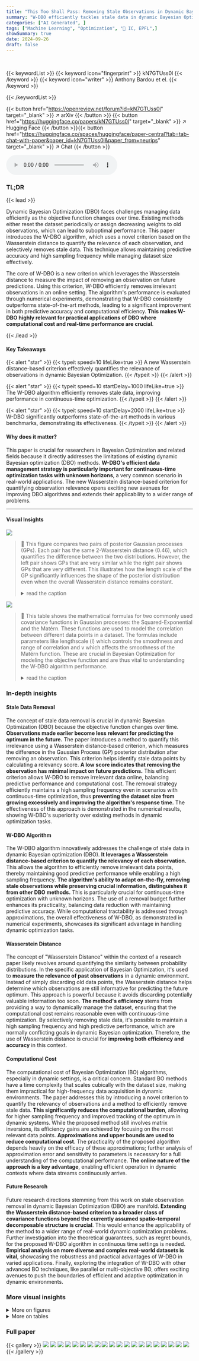 ```yaml
---
title: "This Too Shall Pass: Removing Stale Observations in Dynamic Bayesian Optimization"
summary: "W-DBO efficiently tackles stale data in dynamic Bayesian Optimization by leveraging a novel Wasserstein distance-based criterion to remove irrelevant observations, maintaining high sampling frequency ..."
categories: ["AI Generated", ]
tags: ["Machine Learning", "Optimization", "🏢 IC, EPFL",]
showSummary: true
date: 2024-09-26
draft: false
---
```


<br>

{{< keywordList >}}
{{< keyword icon="fingerprint" >}} kN7GTUss0l {{< /keyword >}}
{{< keyword icon="writer" >}} Anthony Bardou et el. {{< /keyword >}}
 
{{< /keywordList >}}

{{< button href="https://openreview.net/forum?id=kN7GTUss0l" target="_blank" >}}
↗ arXiv
{{< /button >}}
{{< button href="https://huggingface.co/papers/kN7GTUss0l" target="_blank" >}}
↗ Hugging Face
{{< /button >}}{{< button href="https://huggingface.co/spaces/huggingface/paper-central?tab=tab-chat-with-paper&paper_id=kN7GTUss0l&paper_from=neurips" target="_blank" >}}
↗ Chat
{{< /button >}}




<audio controls>
    <source src="https://ai-paper-reviewer.com/kN7GTUss0l/podcast.wav" type="audio/wav">
    Your browser does not support the audio element.
</audio>


### TL;DR


{{< lead >}}

Dynamic Bayesian Optimization (DBO) faces challenges managing data efficiently as the objective function changes over time. Existing methods either reset the dataset periodically or assign decreasing weights to old observations, which can lead to suboptimal performance. This paper introduces the W-DBO algorithm, which uses a novel criterion based on the Wasserstein distance to quantify the relevance of each observation, and selectively removes stale data. This technique allows maintaining predictive accuracy and high sampling frequency while managing dataset size effectively. 



The core of W-DBO is a new criterion which leverages the Wasserstein distance to measure the impact of removing an observation on future predictions.  Using this criterion, W-DBO efficiently removes irrelevant observations in an online setting. The algorithm's performance is evaluated through numerical experiments, demonstrating that W-DBO consistently outperforms state-of-the-art methods, leading to a significant improvement in both predictive accuracy and computational efficiency. **This makes W-DBO highly relevant for practical applications of DBO where computational cost and real-time performance are crucial**.

{{< /lead >}}


#### Key Takeaways

{{< alert "star" >}}
{{< typeit speed=10 lifeLike=true >}} A new Wasserstein distance-based criterion effectively quantifies the relevance of observations in dynamic Bayesian Optimization. {{< /typeit >}}
{{< /alert >}}

{{< alert "star" >}}
{{< typeit speed=10 startDelay=1000 lifeLike=true >}} The W-DBO algorithm efficiently removes stale data, improving performance in continuous-time optimization. {{< /typeit >}}
{{< /alert >}}

{{< alert "star" >}}
{{< typeit speed=10 startDelay=2000 lifeLike=true >}} W-DBO significantly outperforms state-of-the-art methods in various benchmarks, demonstrating its effectiveness. {{< /typeit >}}
{{< /alert >}}

#### Why does it matter?
This paper is crucial for researchers in Bayesian Optimization and related fields because it directly addresses the limitations of existing dynamic Bayesian optimization (DBO) methods.  **W-DBO's efficient data management strategy is particularly important for continuous-time optimization tasks with unknown horizons**, a very common scenario in real-world applications. The new Wasserstein distance-based criterion for quantifying observation relevance opens exciting new avenues for improving DBO algorithms and extends their applicability to a wider range of problems.

------
#### Visual Insights



![](https://ai-paper-reviewer.com/kN7GTUss0l/figures_4_1.jpg)

> 🔼 This figure compares two pairs of posterior Gaussian processes (GPs).  Each pair has the same 2-Wasserstein distance (0.46), which quantifies the difference between the two distributions. However, the left pair shows GPs that are very similar while the right pair shows GPs that are very different. This illustrates how the length scale of the GP significantly influences the shape of the posterior distribution even when the overall Wasserstein distance remains constant.
> <details>
> <summary>read the caption</summary>
> Figure 1: Similar values of Wasserstein distance, different effect on posteriors. For visualization purposes, only the posterior means of two posterior GPs (blue for μD and orange for μD) are depicted, along a single dimension (e.g., time). The Wasserstein distance between the two posteriors is shown by the green shaded area. The GPs have a small lengthscale (left) or, conversely, a large lengthscale (right) for the chosen dimension.
> </details>





![](https://ai-paper-reviewer.com/kN7GTUss0l/tables_6_1.jpg)

> 🔼 This table shows the mathematical formulas for two commonly used covariance functions in Gaussian processes: the Squared-Exponential and the Matérn.  These functions are used to model the correlation between different data points in a dataset.  The formulas include parameters like  lengthscale (l) which controls the smoothness and range of correlation and v which affects the smoothness of the Matérn function.  These are crucial in Bayesian Optimization for modeling the objective function and are thus vital to understanding the W-DBO algorithm performance.
> <details>
> <summary>read the caption</summary>
> Table 1: Usual covariance functions. Γ is the Gamma function and K, is a modified Bessel function of the second kind of order v.
> </details>





### In-depth insights


#### Stale Data Removal
The concept of stale data removal is crucial in dynamic Bayesian Optimization (DBO) because the objective function changes over time.  **Observations made earlier become less relevant for predicting the optimum in the future.** The paper introduces a method to quantify this irrelevance using a Wasserstein distance-based criterion, which measures the difference in the Gaussian Process (GP) posterior distribution after removing an observation.  This criterion helps identify stale data points by calculating a relevancy score. **A low score indicates that removing the observation has minimal impact on future predictions.**  This efficient criterion allows W-DBO to remove irrelevant data online, balancing predictive performance and computational cost. The removal strategy efficiently maintains a high sampling frequency even in scenarios with continuous-time optimization, thus **preventing the dataset size from growing excessively and improving the algorithm's response time.** The effectiveness of this approach is demonstrated in the numerical results, showing W-DBO's superiority over existing methods in dynamic optimization tasks.

#### W-DBO Algorithm
The W-DBO algorithm innovatively addresses the challenge of stale data in dynamic Bayesian optimization (DBO).  **It leverages a Wasserstein distance-based criterion to quantify the relevancy of each observation.** This allows the algorithm to efficiently remove irrelevant data points, thereby maintaining good predictive performance while enabling a high sampling frequency.  **The algorithm's ability to adapt on-the-fly, removing stale observations while preserving crucial information, distinguishes it from other DBO methods.** This is particularly crucial for continuous-time optimization with unknown horizons.  The use of a removal budget further enhances its practicality, balancing data reduction with maintaining predictive accuracy.  While computational tractability is addressed through approximations, the overall effectiveness of W-DBO, as demonstrated in numerical experiments, showcases its significant advantage in handling dynamic optimization tasks.

#### Wasserstein Distance
The concept of "Wasserstein Distance" within the context of a research paper likely revolves around quantifying the similarity between probability distributions.  In the specific application of Bayesian Optimization, it's used to **measure the relevance of past observations** in a dynamic environment.  Instead of simply discarding old data points, the Wasserstein distance helps determine which observations are still informative for predicting the future optimum. This approach is powerful because it avoids discarding potentially valuable information too soon.  **The method's efficiency** stems from providing a way to dynamically manage the dataset, ensuring that the computational cost remains reasonable even with continuous-time optimization.  By selectively removing stale data, it's possible to maintain a high sampling frequency and high predictive performance, which are normally conflicting goals in dynamic Bayesian optimization.  Therefore, the use of Wasserstein distance is crucial for **improving both efficiency and accuracy** in this context.

#### Computational Cost
The computational cost of Bayesian Optimization (BO) algorithms, especially in dynamic settings, is a critical concern.  Standard BO methods have a time complexity that scales cubically with the dataset size, making them impractical for high-frequency data acquisition in dynamic environments.  The paper addresses this by introducing a novel criterion to quantify the relevancy of observations and a method to efficiently remove stale data.  **This significantly reduces the computational burden**, allowing for higher sampling frequency and improved tracking of the optimum in dynamic systems.  While the proposed method still involves matrix inversions, its efficiency gains are achieved by focusing on the most relevant data points.  **Approximations and upper bounds are used to reduce computational cost**. The practicality of the proposed algorithm depends heavily on the efficacy of these approximations; further analysis of approximation error and sensitivity to parameters is necessary for a full understanding of the computational performance.   **The online nature of the approach is a key advantage**, enabling efficient operation in dynamic contexts where data streams continuously arrive.

#### Future Research
Future research directions stemming from this work on stale observation removal in dynamic Bayesian Optimization (DBO) are manifold.  **Extending the Wasserstein distance-based criterion to a broader class of covariance functions beyond the currently assumed spatio-temporal decomposable structure is crucial**. This would enhance the applicability of the method to a wider range of real-world dynamic optimization problems.  Further investigation into the theoretical guarantees, such as regret bounds, for the proposed W-DBO algorithm in continuous time settings is needed. **Empirical analysis on more diverse and complex real-world datasets is vital**, showcasing the robustness and practical advantages of W-DBO in varied applications.  Finally, exploring the integration of W-DBO with other advanced BO techniques, like parallel or multi-objective BO, offers exciting avenues to push the boundaries of efficient and adaptive optimization in dynamic environments.


### More visual insights

<details>
<summary>More on figures
</summary>


![](https://ai-paper-reviewer.com/kN7GTUss0l/figures_4_2.jpg)

> 🔼 This figure shows the effect of the lengthscale parameter on the Wasserstein distance between two Gaussian Process (GP) posterior distributions.  Two pairs of GP posteriors are displayed, each with a similar Wasserstein distance. However, the left pair, generated with a small lengthscale, displays similar posterior means, while the right pair, with a large lengthscale, exhibits significantly different means. The shaded area visually represents the Wasserstein distance between the posteriors in each case.
> <details>
> <summary>read the caption</summary>
> Figure 1: Similar values of Wasserstein distance, different effect on posteriors. For visualization purposes, only the posterior means of two posterior GPs (blue for μD and orange for μD) are depicted, along a single dimension (e.g., time). The Wasserstein distance between the two posteriors is shown by the green shaded area. The GPs have a small lengthscale (left) or, conversely, a large lengthscale (right) for the chosen dimension.
> </details>



![](https://ai-paper-reviewer.com/kN7GTUss0l/figures_7_1.jpg)

> 🔼 The left plot shows the sensitivity analysis of the hyperparameter α in the W-DBO algorithm on the Eggholder function. The right plot shows the aggregation of sensitivity analyses across multiple synthetic functions and a real-world experiment. It demonstrates how the average regret of W-DBO is impacted by changes in α. Standard errors are included to show uncertainty in the results.
> <details>
> <summary>read the caption</summary>
> Figure 3: (Left) Sensitivity analysis on the Eggholder function. (Right) Aggregation of sensitivity analyses of W-DBO made on 10 synthetic functions and a real-world experiment. For aggregation purposes, the average regrets in each experiment have been normalized between 0 (lowest average regret) and 1 (largest average regret). The average performance of W-DBO over all the experiments is shown in black. Standard errors are depicted with colored bars (left) and shaded areas (right).
> </details>



![](https://ai-paper-reviewer.com/kN7GTUss0l/figures_8_1.jpg)

> 🔼 The left plot shows the sensitivity analysis of the hyperparameter  α on the Eggholder function. The right plot aggregates the sensitivity analysis results of  α across 10 different synthetic functions and one real-world experiment. The average regrets are normalized for easy comparison. The results show that W-DBO achieves the best performance with α=1.
> <details>
> <summary>read the caption</summary>
> Figure 3: (Left) Sensitivity analysis on the Eggholder function. (Right) Aggregation of sensitivity analyses of W-DBO made on 10 synthetic functions and a real-world experiment. For aggregation purposes, the average regrets in each experiment have been normalized between 0 (lowest average regret) and 1 (largest average regret). The average performance of W-DBO over all the experiments is shown in black. Standard errors are depicted with colored bars (left) and shaded areas (right). parameters and the noise level are estimated on the fly.
> </details>



![](https://ai-paper-reviewer.com/kN7GTUss0l/figures_9_1.jpg)

> 🔼 This figure provides a visual summary of the results presented in Table 2.  The average regrets for each experiment, across different DBO algorithms (GP-UCB, ABO, ET-GP-UCB, R-GP-UCB, TV-GP-UCB, and W-DBO), have been normalized to a range of 0 to 1 for easier comparison.  The average performance across all experiments is shown in black, offering a concise overview of W-DBO's performance relative to other algorithms.
> <details>
> <summary>read the caption</summary>
> Figure 5: Visual summary of the results reported in Table 2. For aggregation purposes, the average regrets in each experiment have been normalized between 0 (lowest average regret) and 1 (largest average regret). The average performance of the DBO solutions is shown in black.
> </details>



![](https://ai-paper-reviewer.com/kN7GTUss0l/figures_18_1.jpg)

> 🔼 This figure shows the absolute and relative approximation errors of equation (55) for different spatial dimensions (1, 3, and 5). The top row displays the absolute error, while the bottom row shows the relative error. Both plots show the individual errors from the first and second terms in equation (55) and the overall error. The critical length scale is marked by a red line. The figure illustrates how the approximation error varies with the spatial lengthscale and dimension.
> <details>
> <summary>read the caption</summary>
> Figure 6: (Top row) Absolute approximation error (55) with respect to the spatial lengthscale ls for a 1, 3 and 5-dimensional spatial domain. Both error terms in (55) are shown in orange and green dashed lines, respectively. Finally, the critical lengthscale (56) is shown as a red vertical line. In this example, ks is a SE correlation function. (Bottom row) Relative approximation error with respect to the spatial lengthscale ls. The color codes are the same.
> </details>



![](https://ai-paper-reviewer.com/kN7GTUss0l/figures_18_2.jpg)

> 🔼 This figure shows the absolute and relative approximation errors for equation (55) in the paper.  The approximation error is plotted against the spatial lengthscale (ls) for 1, 3, and 5-dimensional spatial domains.  The figure helps to visualize how the approximation error varies with the lengthscale and dimensionality, highlighting a critical lengthscale where the error is maximal.
> <details>
> <summary>read the caption</summary>
> Figure 6: (Top row) Absolute approximation error (55) with respect to the spatial lengthscale ls for a 1, 3 and 5-dimensional spatial domain. Both error terms in (55) are shown in orange and green dashed lines, respectively. Finally, the critical lengthscale (56) is shown as a red vertical line. In this example, ks is a SE correlation function. (Bottom row) Relative approximation error with respect to the spatial lengthscale ls. The color codes are the same.
> </details>



![](https://ai-paper-reviewer.com/kN7GTUss0l/figures_26_1.jpg)

> 🔼 This figure shows the performance comparison of different Dynamic Bayesian Optimization (DBO) algorithms on the Rastrigin function. The left panel displays the average response time against the average regret, while the right panel illustrates the dataset size over time.  This provides insights into the trade-off between computational cost (response time and dataset size) and optimization performance (regret).
> <details>
> <summary>read the caption</summary>
> Figure 8: (Left) Average response time and average regrets of the DBO solutions during the optimization of the Rastrigin synthetic function. (Right) Dataset sizes of the DBO solutions during the optimization of the Rastrigin synthetic function.
> </details>



![](https://ai-paper-reviewer.com/kN7GTUss0l/figures_27_1.jpg)

> 🔼 This figure shows the performance comparison of different Dynamic Bayesian Optimization (DBO) algorithms on the Schwefel function. The left panel displays the average response time against the average regret, indicating the trade-off between computational cost and optimization performance.  The right panel shows the dataset size of each algorithm over time, highlighting how the algorithms manage data over the optimization process. The results illustrate the performance differences between various DBO algorithms in terms of both accuracy and computational efficiency.
> <details>
> <summary>read the caption</summary>
> Figure 9: (Left) Average response time and average regrets of the DBO solutions during the optimization of the Schwefel synthetic function. (Right) Dataset sizes of the DBO solutions during the optimization of the Schwefel synthetic function.
> </details>



![](https://ai-paper-reviewer.com/kN7GTUss0l/figures_27_2.jpg)

> 🔼 The left plot shows the average response time and average regret for different DBO algorithms on the Schwefel function. The right plot displays the dataset size of each algorithm over time.  The figure illustrates the tradeoff between response time (dataset size) and optimization performance for various DBO methods.
> <details>
> <summary>read the caption</summary>
> Figure 9: (Left) Average response time and average regrets of the DBO solutions during the optimization of the Schwefel synthetic function. (Right) Dataset sizes of the DBO solutions during the optimization of the Schwefel synthetic function.
> </details>



![](https://ai-paper-reviewer.com/kN7GTUss0l/figures_28_1.jpg)

> 🔼 This figure shows the performance of different DBO algorithms on the Styblinski-Tang function. The left panel shows the average response time against the average regret, indicating the trade-off between computational cost and optimization performance.  The right panel displays the dataset size over time for each algorithm, highlighting how the size of the dataset used by each algorithm changes during the optimization process.  This illustrates the impact of different strategies on dataset management. The algorithms compared include GP-UCB, ABO, ET-GP-UCB, R-GP-UCB, TV-GP-UCB, and W-DBO.
> <details>
> <summary>read the caption</summary>
> Figure 11: (Left) Average response time and average regrets of the DBO solutions during the optimization of the Styblinski-Tang synthetic function. (Right) Dataset sizes of the DBO solutions during the optimization of the Styblinski-Tang synthetic function.
> </details>



![](https://ai-paper-reviewer.com/kN7GTUss0l/figures_28_2.jpg)

> 🔼 The left plot shows the sensitivity analysis of the W-DBO algorithm on the Eggholder function by varying the hyperparameter α. The right plot aggregates the sensitivity analysis results over multiple synthetic functions and a real-world experiment, showing the average performance of W-DBO for different values of α.  Both plots illustrate the trade-off between dataset size and sampling frequency.
> <details>
> <summary>read the caption</summary>
> Figure 3: (Left) Sensitivity analysis on the Eggholder function. (Right) Aggregation of sensitivity analyses of W-DBO made on 10 synthetic functions and a real-world experiment. For aggregation purposes, the average regrets in each experiment have been normalized between 0 (lowest average regret) and 1 (largest average regret). The average performance of W-DBO over all the experiments is shown in black. Standard errors are depicted with colored bars (left) and shaded areas (right).
> </details>



![](https://ai-paper-reviewer.com/kN7GTUss0l/figures_29_1.jpg)

> 🔼 The left plot shows the sensitivity analysis of the W-DBO algorithm's hyperparameter  α on the Eggholder function. The right plot aggregates the sensitivity analyses across 10 synthetic functions and one real-world experiment, normalizing the average regrets. The black line represents the average performance of W-DBO across all experiments.
> <details>
> <summary>read the caption</summary>
> Figure 3: (Left) Sensitivity analysis on the Eggholder function. (Right) Aggregation of sensitivity analyses of W-DBO made on 10 synthetic functions and a real-world experiment. For aggregation purposes, the average regrets in each experiment have been normalized between 0 (lowest average regret) and 1 (largest average regret). The average performance of W-DBO over all the experiments is shown in black. Standard errors are depicted with colored bars (left) and shaded areas (right). parameters and the noise level are estimated on the fly.
> </details>



![](https://ai-paper-reviewer.com/kN7GTUss0l/figures_29_2.jpg)

> 🔼 The left plot shows the sensitivity analysis of the hyperparameter  α  on the Eggholder function. The right plot shows the aggregated sensitivity analysis results across 10 synthetic functions and one real-world experiment, where average regrets are normalized for better comparison. The plots illustrate the effect of the hyperparameter  α  on the performance of the W-DBO algorithm.
> <details>
> <summary>read the caption</summary>
> Figure 3: (Left) Sensitivity analysis on the Eggholder function. (Right) Aggregation of sensitivity analyses of W-DBO made on 10 synthetic functions and a real-world experiment. For aggregation purposes, the average regrets in each experiment have been normalized between 0 (lowest average regret) and 1 (largest average regret). The average performance of W-DBO over all the experiments is shown in black. Standard errors are depicted with colored bars (left) and shaded areas (right). parameters and the noise level are estimated on the fly.
> </details>



![](https://ai-paper-reviewer.com/kN7GTUss0l/figures_30_1.jpg)

> 🔼 This figure presents a comparison of different dynamic Bayesian Optimization (DBO) algorithms on the Rosenbrock function.  The left panel shows a scatter plot of the average regret (y-axis) versus the average response time (x-axis) for each algorithm. The right panel displays the dataset size of each algorithm over the optimization duration (x-axis). The plots reveal trade-offs between algorithm performance and computational cost. 
> <details>
> <summary>read the caption</summary>
> Figure 15: (Left) Average response time and average regrets of the DBO solutions during the optimization of the Rosenbrock synthetic function. (Right) Dataset sizes of the DBO solutions during the optimization of the Rosenbrock synthetic function.
> </details>



![](https://ai-paper-reviewer.com/kN7GTUss0l/figures_30_2.jpg)

> 🔼 This figure shows a comparison of different Bayesian Optimization (BO) algorithms on the Shekel synthetic function.  The left panel displays average regret (a measure of optimization performance) plotted against average response time. The right panel shows the dataset size of each algorithm over the optimization time. This allows for a comparison of performance, runtime, and dataset management strategies.
> <details>
> <summary>read the caption</summary>
> Figure 16: (Left) Average response time and average regrets of the DBO solutions during the optimization of the Shekel synthetic function. (Right) Dataset sizes of the DBO solutions during the optimization of the Shekel synthetic function.
> </details>



![](https://ai-paper-reviewer.com/kN7GTUss0l/figures_31_1.jpg)

> 🔼 This figure compares the performance of different DBO algorithms on the Hartmann-3 benchmark function.  The left panel shows average regret (lower is better) plotted against average response time. The right panel shows how the size of the dataset used by each algorithm changes over the duration of the optimization.  It provides insights into the trade-off between computational cost and optimization performance for each method, particularly highlighting the impact of observation removal strategies.
> <details>
> <summary>read the caption</summary>
> Figure 17: (Left) Average response time and average regrets of the DBO solutions during the optimization of the Hartmann-3 synthetic function. (Right) Dataset sizes of the DBO solutions during the optimization of the Hartmann-3 synthetic function.
> </details>



![](https://ai-paper-reviewer.com/kN7GTUss0l/figures_31_2.jpg)

> 🔼 This figure shows the performance comparison of different dynamic Bayesian optimization (DBO) algorithms on the Hartmann-6 benchmark function. The left panel displays the average regret (a measure of performance) against the average response time of each algorithm. The right panel illustrates the dataset size of each algorithm over the optimization duration.  The comparison helps in understanding the trade-off between the accuracy of the model and computational efficiency of different DBO approaches in handling dynamic optimization problems. W-DBO is shown to achieve a good balance.
> <details>
> <summary>read the caption</summary>
> Figure 18: (Left) Average response time and average regrets of the DBO solutions during the optimization of the Hartmann-6 synthetic function. (Right) Dataset sizes of the DBO solutions during the optimization of the Hartmann-6 synthetic function.
> </details>



![](https://ai-paper-reviewer.com/kN7GTUss0l/figures_32_1.jpg)

> 🔼 This figure shows the results of six different DBO algorithms on the Powell synthetic function. The left panel shows the average response time (x-axis) and average regret (y-axis). The right panel shows the dataset sizes used by each algorithm over the duration of the optimization. The results indicate that W-DBO outperforms the other algorithms in terms of both response time and average regret. In addition, W-DBO keeps the dataset size relatively small compared to the other algorithms.
> <details>
> <summary>read the caption</summary>
> Figure 19: (Left) Average response time and average regrets of the DBO solutions during the optimization of the Powell synthetic function. (Right) Dataset sizes of the DBO solutions during the optimization of the Powell synthetic function.
> </details>



![](https://ai-paper-reviewer.com/kN7GTUss0l/figures_32_2.jpg)

> 🔼 This figure shows the performance comparison of different DBO algorithms on a real-world temperature dataset.  The left panel displays average regret against average response time, illustrating the trade-off between accuracy and efficiency. The right panel shows the dataset size over time for each algorithm, highlighting how different methods manage data over time. The results demonstrate W-DBO's superior performance in balancing accuracy and dataset size.
> <details>
> <summary>read the caption</summary>
> Figure 20: (Left) Average response time and average regrets of the DBO solutions during the Temperature real-world experiment. (Right) Dataset sizes of the DBO solutions during the Temperature real-world experiment.
> </details>



![](https://ai-paper-reviewer.com/kN7GTUss0l/figures_33_1.jpg)

> 🔼 This figure shows the performance of different DBO algorithms on a real-world WLAN dataset.  The left panel displays the average regret (lower is better) plotted against the average response time of each algorithm. The right panel shows the dataset size used by each algorithm over the duration of the experiment.  This allows for a comparison of the trade-off between response time (which affects sampling frequency and the ability to track the optimum) and predictive accuracy (which relates to the regret).  The plot helps assess the efficiency and effectiveness of each DBO algorithm in balancing these competing factors.
> <details>
> <summary>read the caption</summary>
> Figure 21: (Left) Average response time and average regrets of the DBO solutions during the WLAN real-world experiment. (Right) Dataset sizes of the DBO solutions during the WLAN real-world experiment.
> </details>



![](https://ai-paper-reviewer.com/kN7GTUss0l/figures_34_1.jpg)

> 🔼 This figure shows a snapshot of an animation from the paper that illustrates the W-DBO algorithm in action.  It displays the algorithm's performance on a 2D problem where the x-axis represents the normalized time and the y-axis represents the normalized space.  Red dots show observations currently used in the model, black crosses show observations that have been deemed irrelevant and discarded, and the cyan line traces the path of the algorithm's best guess of the optimal solution over time.  The contour plot displays the algorithm's predictions of the objective function.  The vertical line labeled 't0' indicates the current time.
> <details>
> <summary>read the caption</summary>
> Figure 22: Snapshot from one of the videos showing the optimization conducted by W-DBO. The normalized temporal dimension is shown on the x-axis and the normalized spatial dimension is shown on the y-axis. The observations that are in the dataset are depicted as red dots, while the deleted observations are depicted as black crosses. The maximal arguments \{arg max_{x∈S} f(x,t), t ∈ T\} are depicted with a cyan curve. The predictions of W-DBO are shown with a contour plot. Finally, the present time is depicted as a black vertical line labelled t0.
> </details>



</details>




<details>
<summary>More on tables
</summary>


![](https://ai-paper-reviewer.com/kN7GTUss0l/tables_8_1.jpg)
> 🔼 This table compares the performance of the proposed W-DBO algorithm against several state-of-the-art dynamic Bayesian optimization (DBO) algorithms across various benchmark functions.  The average regret, a measure of the algorithm's cumulative error, is reported for each algorithm. Lower regret values indicate better performance. The best performing algorithm for each benchmark is highlighted in bold. Algorithms with confidence intervals overlapping the best performing algorithm are underlined, indicating statistically similar performance.
> <details>
> <summary>read the caption</summary>
> Table 2: Comparison of W-DBO with competing methods. The average regret over 10 independent replications is reported (lower is better). The performance of the best algorithm is written in bold text. The performance of algorithms whose confidence intervals overlap the best performing algorithm's confidence interval is underlined.
> </details>

![](https://ai-paper-reviewer.com/kN7GTUss0l/tables_19_1.jpg)
> 🔼 This table shows the mathematical formulas for two common covariance functions used in Gaussian processes: Squared-Exponential and Matérn.  These functions describe the correlation between data points and are parameterized by a length scale (ls) that controls the smoothness and range of the correlation.  The Gamma function (Γ) and the modified Bessel function of the second kind (Kv) are special functions used in the formula for the Matérn covariance function.
> <details>
> <summary>read the caption</summary>
> Table 1: Usual covariance functions. Γ is the Gamma function and K, is a modified Bessel function of the second kind of order v.
> </details>

![](https://ai-paper-reviewer.com/kN7GTUss0l/tables_19_2.jpg)
> 🔼 This table compares the performance of the W-DBO algorithm to other state-of-the-art dynamic Bayesian Optimization (DBO) algorithms.  The comparison is based on the average regret across 10 independent replications for several benchmark functions. Lower average regret indicates better performance. The best performing algorithm for each benchmark is highlighted in bold, and algorithms with confidence intervals overlapping the best performing algorithm are underlined.
> <details>
> <summary>read the caption</summary>
> Table 2: Comparison of W-DBO with competing methods. The average regret over 10 independent replications is reported (lower is better). The performance of the best algorithm is written in bold text. The performance of algorithms whose confidence intervals overlap the best performing algorithm's confidence interval is underlined.
> </details>

![](https://ai-paper-reviewer.com/kN7GTUss0l/tables_25_1.jpg)
> 🔼 This table compares two different budget formulas for removing stale observations in the W-DBO algorithm.  It shows how the budgets change with different experiment durations (300, 600, and 1800 seconds) and a fixed lengthscale.  The comparison highlights the difference in how these formulas scale with time, demonstrating the more consistent behavior of formula (87).
> <details>
> <summary>read the caption</summary>
> Table 5: Comparison of removal budgets (87) and (88) when doing experiments of different durations on the Hartmann3d synthetic function. All experiments use the same time domain [0, 1].
> </details>

</details>




### Full paper

{{< gallery >}}
<img src="https://ai-paper-reviewer.com/kN7GTUss0l/1.png" class="grid-w50 md:grid-w33 xl:grid-w25" />
<img src="https://ai-paper-reviewer.com/kN7GTUss0l/2.png" class="grid-w50 md:grid-w33 xl:grid-w25" />
<img src="https://ai-paper-reviewer.com/kN7GTUss0l/3.png" class="grid-w50 md:grid-w33 xl:grid-w25" />
<img src="https://ai-paper-reviewer.com/kN7GTUss0l/4.png" class="grid-w50 md:grid-w33 xl:grid-w25" />
<img src="https://ai-paper-reviewer.com/kN7GTUss0l/5.png" class="grid-w50 md:grid-w33 xl:grid-w25" />
<img src="https://ai-paper-reviewer.com/kN7GTUss0l/6.png" class="grid-w50 md:grid-w33 xl:grid-w25" />
<img src="https://ai-paper-reviewer.com/kN7GTUss0l/7.png" class="grid-w50 md:grid-w33 xl:grid-w25" />
<img src="https://ai-paper-reviewer.com/kN7GTUss0l/8.png" class="grid-w50 md:grid-w33 xl:grid-w25" />
<img src="https://ai-paper-reviewer.com/kN7GTUss0l/9.png" class="grid-w50 md:grid-w33 xl:grid-w25" />
<img src="https://ai-paper-reviewer.com/kN7GTUss0l/10.png" class="grid-w50 md:grid-w33 xl:grid-w25" />
<img src="https://ai-paper-reviewer.com/kN7GTUss0l/11.png" class="grid-w50 md:grid-w33 xl:grid-w25" />
<img src="https://ai-paper-reviewer.com/kN7GTUss0l/12.png" class="grid-w50 md:grid-w33 xl:grid-w25" />
<img src="https://ai-paper-reviewer.com/kN7GTUss0l/13.png" class="grid-w50 md:grid-w33 xl:grid-w25" />
<img src="https://ai-paper-reviewer.com/kN7GTUss0l/14.png" class="grid-w50 md:grid-w33 xl:grid-w25" />
<img src="https://ai-paper-reviewer.com/kN7GTUss0l/15.png" class="grid-w50 md:grid-w33 xl:grid-w25" />
<img src="https://ai-paper-reviewer.com/kN7GTUss0l/16.png" class="grid-w50 md:grid-w33 xl:grid-w25" />
<img src="https://ai-paper-reviewer.com/kN7GTUss0l/17.png" class="grid-w50 md:grid-w33 xl:grid-w25" />
<img src="https://ai-paper-reviewer.com/kN7GTUss0l/18.png" class="grid-w50 md:grid-w33 xl:grid-w25" />
<img src="https://ai-paper-reviewer.com/kN7GTUss0l/19.png" class="grid-w50 md:grid-w33 xl:grid-w25" />
<img src="https://ai-paper-reviewer.com/kN7GTUss0l/20.png" class="grid-w50 md:grid-w33 xl:grid-w25" />
{{< /gallery >}}